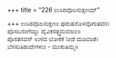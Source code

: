 +++
title = "226 ಉಸಿರವೊಲನುಕ್ಷಣಮ್"

+++
ಉಸಿರವೊಲನುಕ್ಷಣಂ ಪುರುಷನೊಳವೊಗುತವನ।  
ಪೊಸಬನಂಗೆಯ್ದು ದೈವಿಕಸತ್ತ್ವಮವನುಂ॥  
ಪೊಸತನವನ್ ಉಳಿದ ಲೋಕಕೆ ನೀಡೆ ದುಡಿವಂತೆ।  
ಬೆಸಸುತಿಹುದೇಗಳುಂ - ಮಂಕುತಿಮ್ಮ॥  
